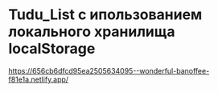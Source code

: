 # Tudu_List с ипользованием локального хранилища localStorage

https://656cb6dfcd95ea2505634095--wonderful-banoffee-f81e1a.netlify.app/
